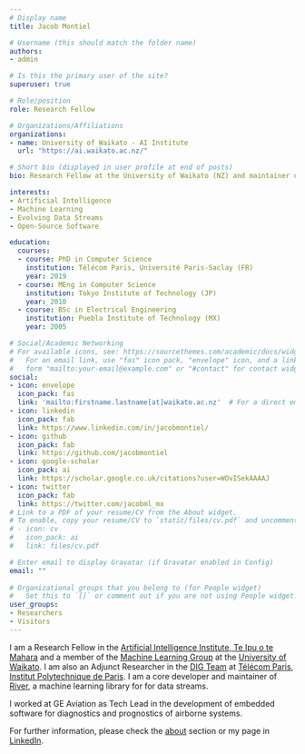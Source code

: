 ```yaml
---
# Display name
title: Jacob Montiel

# Username (this should match the folder name)
authors:
- admin

# Is this the primary user of the site?
superuser: true

# Role/position
role: Research Fellow

# Organizations/Affiliations
organizations:
- name: University of Waikato - AI Institute
  url: "https://ai.waikato.ac.nz/"

# Short bio (displayed in user profile at end of posts)
bio: Research Fellow at the University of Waikato (NZ) and maintainer of River.

interests:
- Artificial Intelligence
- Machine Learning
- Evolving Data Streams
- Open-Source Software

education:
  courses:
  - course: PhD in Computer Science
    institution: Télécom Paris, Université Paris-Saclay (FR)
    year: 2019
  - course: MEng in Computer Science
    institution: Tokyo Institute of Technology (JP)
    year: 2010
  - course: BSc in Electrical Engineering
    institution: Puebla Institute of Technology (MX)
    year: 2005

# Social/Academic Networking
# For available icons, see: https://sourcethemes.com/academic/docs/widgets/#icons
#   For an email link, use "fas" icon pack, "envelope" icon, and a link in the
#   form "mailto:your-email@example.com" or "#contact" for contact widget.
social:
- icon: envelope
  icon_pack: fas
  link: 'mailto:firstname.lastname[at]waikato.ac.nz'  # For a direct email link, use "mailto:test@example.org".
- icon: linkedin
  icon_pack: fab
  link: https://www.linkedin.com/in/jacobmontiel/
- icon: github
  icon_pack: fab
  link: https://github.com/jacobmontiel
- icon: google-scholar
  icon_pack: ai
  link: https://scholar.google.co.uk/citations?user=WOvISekAAAAJ
- icon: twitter
  icon_pack: fab
  link: https://twitter.com/jacobml_mx
# Link to a PDF of your resume/CV from the About widget.
# To enable, copy your resume/CV to `static/files/cv.pdf` and uncomment the lines below.  
# - icon: cv
#   icon_pack: ai
#   link: files/cv.pdf

# Enter email to display Gravatar (if Gravatar enabled in Config)
email: ""
  
# Organizational groups that you belong to (for People widget)
#   Set this to `[]` or comment out if you are not using People widget.  
user_groups:
- Researchers
- Visitors
---
```

I am a Research Fellow in the [Artificial Intelligence Institute, Te Ipu o te Mahara](https://ai.waikato.ac.nz/) and a member of the [Machine Learning Group](https://www.cs.waikato.ac.nz/~ml/) at the [University of Waikato](https://www.waikato.ac.nz/). I am also an Adjunct Researcher in the [DIG Team](https://dig.telecom-paris.fr/) at [Télécom Paris](https://www.telecom-paris.fr/en/home), [Institut Polytechnique de Paris](https://www.ip-paris.fr/en). I am a core developer and maintainer of [River](hthttps://riverml.xyz), a machine learning library for for data streams.

I worked at GE Aviation as Tech Lead in the development of embedded software for diagnostics and prognostics of airborne systems.

For further information, please check the [about](/about) section or my page in [LinkedIn](https://www.linkedin.com/in/jacobmontiel/).